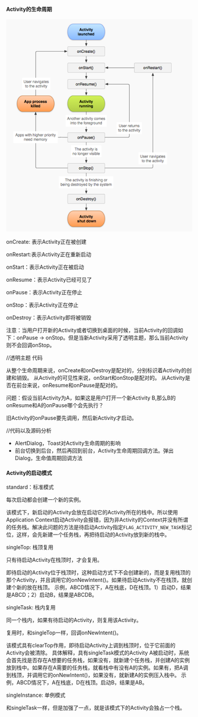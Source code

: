 #### Activity的生命周期

![](../../img/activity_lifecycle.jpg)

onCreate: 表示Activity正在被创建

onRestart:表示Activity正在重新启动

onStart：表示Activity正在被启动

onResume：表示Activity已经可见了

onPause：表示Activity正在停止

onStop：表示Activity正在停止

onDestroy：表示Activity即将被销毁

注意：当用户打开新的Activity或者切换到桌面的时候，当前Activity的回调如下：onPause -> onStop。但是当新Activity采用了透明主题，那么当前Activity则不会回调onStop。

//透明主题 代码

从整个生命周期来说，onCreate和onDestroy是配对的，分别标识着Activity的创建和销毁。
从Activity的可见性来说，onStart和onStop是配对的。
从Activity是否在前台来说，onResume和onPause是配对的。

问题：假设当前Activity为A，如果这是用户打开一个新Activity B,那么B的onResume和A的onPause哪个会先执行？

旧Activity的onPause要先调用，然后新Activity才启动。

//代码以及源码分析

- AlertDialog，Toast对Activity生命周期的影响
- 前台切换到后台，然后再回到前台，Activity生命周期回调方法。弹出Dialog，生命值周期回调方法

#### Activity的启动模式

standard：标准模式

每次启动都会创建一个新的实例。

该模式下，新启动的Activity会放在启动它的Activity所在的栈中。所以使用Application Context启动Activity会报错，因为非Activity的Context并没有所谓的任务栈。解决此问题的方法是待启动Activity指定``FLAG_ACTIVITY_NEW_TASK``标记位，这样，会先新建一个任务栈，再把待启动的Activity放到新的栈中。

singleTop: 栈顶复用

只有待启动Activity在栈顶时，才会复用。

即待启动的Activity位于栈顶时，这种启动方式下不会创建新的，而是复用栈顶的那个Activity，并且调用它的onNewIntent()。如果待启动Activity不在栈顶，就创建个新的放在栈顶。
    示例，ABCD情况下，A在栈底，D在栈顶。1）启动D，结果是ABCD；2）启动B，结果是ABCDB。

singleTask: 栈内复用

同一个栈内，如果有待启动的Activity，则复用该Activity。

复用时，和singleTop一样，回调onNewIntent()。

该模式具有clearTop作用，即待启动Activity上调到栈顶时，位于它前面的Activity会被清除。
    具体解释，具有singleTask模式的Activity A被启动时，系统会首先找是否存在A想要的任务栈，如果没有，就新建个任务栈，并创建A的实例放到栈中。如果存在A需要的任务栈，就看栈中有没有A的实例。如果有，把A调到栈顶，并调用它的onNewIntent()，如果没有，就新建A的实例压入栈中。
    示例，ABCD情况下，A在栈底，D在栈顶。启动B，结果是AB。

singleInstance: 单例模式

和singleTask一样，但是加强了一点，就是该模式下的Activity会独占一个栈。
